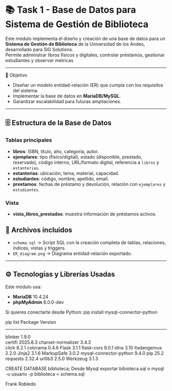 # 📚 Task 1 - Base de Datos para Sistema de Gestión de Biblioteca

Este módulo implementa el diseño y creación de una base de datos para un **Sistema de Gestión de Biblioteca** de la Universidad de los Andes, desarrollado para 5IG Solutions.  
Permite administrar libros físicos y digitales, controlar préstamos, gestionar estudiantes y observar metricas

---

🎯 Objetivo
- Diseñar un modelo entidad-relación (ER) que cumpla con los requisitos del sistema.
- Implementar la base de datos en **MariaDB/MySQL**.
- Garantizar escalabilidad para futuras ampliaciones.

---

## 🗄 Estructura de la Base de Datos

### **Tablas principales**
- **libros**: ISBN, título, año, categoría, autor.
- **ejemplares**: tipo (físico/digital), estado (disponible, prestado, reservado), código interno, URL/formato digital, referencia a `libros` y `estanterias`.
- **estanterias**: ubicación, tema, material, capacidad.
- **estudiantes**: código, nombre, apellido, email.
- **prestamos**: fechas de préstamo y devolución, relación con `ejemplares` y `estudiantes`.

### **Vista**
- **vista_libros_prestados**: muestra información de préstamos activos.



## 📂 Archivos incluidos
- `schema.sql` → Script SQL con la creación completa de tablas, relaciones, índices, vistas y triggers.
- `ER_diagram.png` → Diagrama entidad-relación exportado.

---

## ⚙️ Tecnologías y Librerías Usadas
Este módulo usa:
- **MariaDB** 10.4.24 
- **phpMyAdmin** 6.0.0-dev 

Si quieres conectarte desde Python:
pip install mysql-connector-python


pip list
Package                Version
---------------------- --------
blinker                1.9.0   
certifi                2025.8.3
charset-normalizer     3.4.3   
click                  8.2.1
colorama               0.4.6
Flask                  3.1.1
flask-cors             6.0.1
idna                   3.10
itsdangerous           2.2.0
Jinja2                 3.1.6
MarkupSafe             3.0.2
mysql-connector-python 9.4.0
pip                    25.2
requests               2.32.4
urllib3                2.5.0
Werkzeug               3.1.3

CREATE DATABASE biblioteca;
Desde Mysql exportar bibioteca.sql 
o
mysql -u usuario -p biblioteca < schema.sql

Frank Robledo